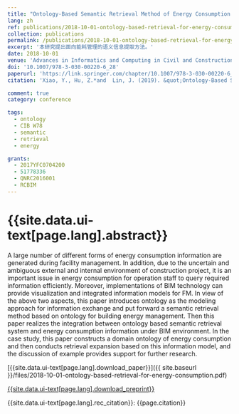 ```yaml
---
title: "Ontology-Based Semantic Retrieval Method of Energy Consumption Management"
lang: zh
ref: publications/2018-10-01-ontology-based-retrieval-for-energy-consumption
collection: publications
permalink: /publications/2018-10-01-ontology-based-retrieval-for-energy-consumption
excerpt: '本研究提出面向能耗管理的语义信息提取方法。'
date: 2018-10-01
venue: 'Advances in Informatics and Computing in Civil and Construction Engineering'
doi: '10.1007/978-3-030-00220-6_28'
paperurl: 'https://link.springer.com/chapter/10.1007/978-3-030-00220-6_28'
citation: 'Xiao, Y., Hu, Z.*and  Lin, J. (2019). &quot;Ontology-Based Semantic Retrieval Method of Energy Consumption Management&quot; <i>in Advances in Informatics and Computing in Civil and Construction Engineering</i>. 231-238. Springer International Publishing. Chicago,Illinois, US.'

comment: true
category: conference

tags: 
  - ontology
  - CIB W78
  - semantic
  - retrieval
  - energy

grants:
  - 2017YFC0704200
  - 51778336
  - QNRC2016001
  - RCBIM
---
```



{{site.data.ui-text[page.lang].abstract}}
====

A large number of different forms of energy consumption information are generated during facility management. In addition, due to the uncertain and ambiguous external and internal environment of construction project, it is an important issue in energy consumption for operation staff to query required information efficiently. Moreover, implementations of BIM technology can provide visualization and integrated information models for FM. In view of the above two aspects, this paper introduces ontology as the modeling approach for information exchange and put forward a semantic retrieval method based on ontology for building energy management. Then this paper realizes the integration between ontology based semantic retrieval system and energy consumption information under BIM environment. In the case study, this paper constructs a domain ontology of energy consumption and then conducts retrieval expansion based on this information model, and the discussion of example provides support for further research. 

[{{site.data.ui-text[page.lang].download_paper}}]({{ site.baseurl }}/files/2018-10-01-ontology-based-retrieval-for-energy-consumption.pdf)

[{{site.data.ui-text[page.lang].download_preprint}}](https://link.springer.com/chapter/10.1007/978-3-030-00220-6_28)

{{site.data.ui-text[page.lang].rec_citation}}: {{page.citation}}